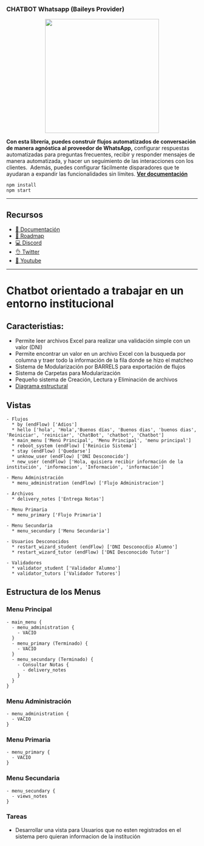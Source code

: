 ### CHATBOT Whatsapp (Baileys Provider)

<p align="center">
  <img width="300" src="https://i.imgur.com/Oauef6t.png">
</p>


**Con esta librería, puedes construir flujos automatizados de conversación de manera agnóstica al proveedor de WhatsApp,** configurar respuestas automatizadas para preguntas frecuentes, recibir y responder mensajes de manera automatizada, y hacer un seguimiento de las interacciones con los clientes.  Además, puedes configurar fácilmente disparadores que te ayudaran a expandir las funcionalidades sin límites. **[Ver documentación](https://bot-whatsapp.netlify.app/)**


```
npm install
npm start
```

---
## Recursos
- [📄 Documentación](https://bot-whatsapp.netlify.app/)
- [🚀 Roadmap](https://github.com/orgs/codigoencasa/projects/1)
- [💻 Discord](https://link.codigoencasa.com/DISCORD)
- [👌 Twitter](https://twitter.com/leifermendez)
- [🎥 Youtube](https://www.youtube.com/watch?v=5lEMCeWEJ8o&list=PL_WGMLcL4jzWPhdhcUyhbFU6bC0oJd2BR)

---

# Chatbot orientado a trabajar en un entorno institucional

## Caracteristias:
  - Permite leer archivos Excel para realizar una validación simple con un valor (DNI)
  - Permite encontrar un valor en un archivo Excel con la busqueda por columna y traer todo la información de la fila donde se hizo el matcheo
  - Sistema de Modularización por BARRELS para exportación de flujos
  - Sistema de Carpetas para Modularización
  - Pequeño sistema de Creación, Lectura y Eliminación de archivos
  - [Diagrama estructural](https://drive.google.com/file/d/1Z94pK5BwkLsp5yU0FfF6b5_0UsOEQZyv/view?usp=drive_link)

## Vistas
  ```
  - Flujos
    * by (endFlow) ['Adios']
    * hello ['hola', 'Hola','Buenos días', 'Buenos dias', 'buenos dias', 'Reiniciar', 'reiniciar', 'ChatBot', 'chatbot', 'Chatbot']
    * main_menu ['Menú Principal', 'Menu Principal', 'menu principal']
    * reboot_system (endFlow) ['Reinicio Sistema']
    * stay (endFlow) ['Quedarse']
    * unknow_user (endFlow) ['DNI Desconocido']
    * new_user (endFlow) ['Hola, quisiera recibir información de la institución', 'informacion', 'Información', 'información']

  - Menu Administración
    * menu_administration (endFlow) ['Flujo Administracion']
  
  - Archivos
    * delivery_notes ['Entrega Notas']

  - Menu Primaria
    * menu_primary ['Flujo Primaria']

  - Menu Secundaria
    * menu_secundary ['Menu Secundaria']
  
  - Usuarios Desconocidos
    * restart_wizard_student (endFlow) ['DNI Desconocdio Alumno']
    * restart_wizard_tutor (endFlow) ['DNI Desconocido Tutor']

  - Validadores
    * validator_student ['Validador Alumno']
    * validator_tutors ['Validador Tutores']
  ```

## Estructura de los Menus

  ### Menu Principal
  ```
  - main_menu {
    - menu_administration {
      - VACIO
    }
    - menu_primary (Terminado) {
      - VACIO
    }
    - menu_secundary (Terminado) {
      - Consultar Notas {
        - delivery_notes
      }
    }
  }
  ```

  ### Menu Administración
  ```
  - menu_administration {
    - VACIO
  }
  ```

  ### Menu Primaria
  ```
  - menu_primary {
    - VACIO
  }
  ```

  ### Menu Secundaria
  ```
  - menu_secundary {
    - views_notes
  }
  ```
### Tareas

- Desarrollar una vista para Usuarios que no esten registrados en el sistema pero quieran informacion de la institución
